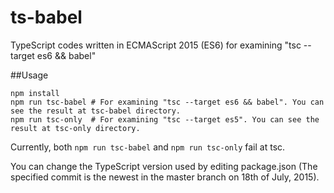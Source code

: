 ts-babel
============

TypeScript codes written in ECMAScript 2015 (ES6) for examining "tsc --target es6 && babel"

##Usage

```shell
npm install
npm run tsc-babel # For examining "tsc --target es6 && babel". You can see the result at tsc-babel directory.
npm run tsc-only  # For examining "tsc --target es5". You can see the result at tsc-only directory.
```

Currently, both `npm run tsc-babel` and `npm run tsc-only` fail at tsc.

You can change the TypeScript version used by editing package.json (The specified commit is the newest in the master branch on 18th of July, 2015).
